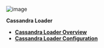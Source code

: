 ![image](/articles/images/welcome_to_wiki.png)


<strong>Cassandra Loader<strong>
<ul>
<li><a href="/articles/28_cassandra_loader/01_cassandra_loader_overview.md">Cassandra Loader Overview</a></li>
<li><a href="/articles/28_cassandra_loader/02_loader_configuration.md">Cassandra Loader Configuration</a></li>


</ul>






